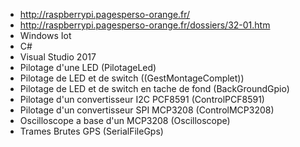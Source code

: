 - http://raspberrypi.pagesperso-orange.fr/
- http://raspberrypi.pagesperso-orange.fr/dossiers/32-01.htm
- Windows Iot
- C#
- Visual Studio 2017
- Pilotage d'une LED (PilotageLed)
- Pilotage de LED et de switch ((GestMontageComplet))
- Pilotage de LED et de switch en tache de fond (BackGroundGpio)
- Pilotage d'un convertisseur I2C PCF8591 (ControlPCF8591)
- Pilotage d'un convertisseur SPI MCP3208 (ControlMCP3208)
- Oscilloscope a base d'un MCP3208 (Oscilloscope)
- Trames Brutes GPS (SerialFileGps)
